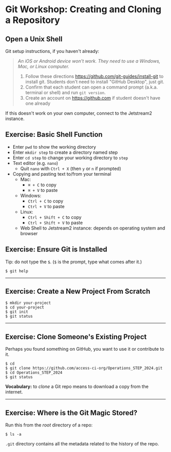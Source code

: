 # Git Workshop: Creating and Cloning a Repository

## Open a Unix Shell

Git setup instructions, if you haven't already:

> _An iOS or Android device won't work. They need to use a Windows, Mac, or Linux computer._
>  
>  1. Follow these directions <https://github.com/git-guides/install-git> to install git. Students don't need to install "GitHub Desktop", just git.
> 2. Confirm that each student can open a command prompt (a.k.a. terminal or shell) and run `git version`.
> 3. Create an account on <https://github.com> if student doesn't have one already

If this doesn't work on your own computer, connect to the Jetstream2 instance.

## Exercise: Basic Shell Function

- Enter `pwd` to show the working directory
- Enter `mkdir step` to create a directory named step
- Enter `cd step` to change your working directory to `step`
- Text editor (e.g. `nano`)
  - Quit `nano` with `Ctrl + X` (then `y` or `n` if prompted)
- Copying and pasting text to/from your terminal
  - Mac:
    - `⌘ + C` to copy
    - `⌘ + V` to paste
  - Windows:
    - `Ctrl + C` to copy
    - `Ctrl + V` to paste
  - Linux:
    - `Ctrl + Shift + C` to copy
    - `Ctrl + Shift + V` to paste
  - Web Shell to Jetstream2 instance: depends on operating system and browser

<!--
Let's take a minute to review these if anyone is unsure about them.
-->

## Exercise: Ensure Git is Installed

Tip: do not type the `$`. (`$` is the prompt, type what comes after it.)

```shell
$ git help
```

<!--
The `$` is the prompt, some of my examples will show output

(`help` accepts subcommands, e.g. `git clone --help`, but shows LOTS of detail)
-->

---

## Exercise: Create a New Project From Scratch

```shell
$ mkdir your-project
$ cd your-project
$ git init
$ git status
```

---

## Exercise: Clone Someone's Existing Project

Perhaps you found something on GitHub, you want to use it or contribute to it.

```shell
$ cd
$ git clone https://github.com/access-ci-org/Operations_STEP_2024.git
$ cd Operations_STEP_2024
$ git status
```

**Vocabulary:** to _clone_ a Git repo means to download a copy from the internet.

---

## Exercise: Where is the Git Magic Stored?

Run this from the _root_ directory of a repo:

```shell
$ ls -a
```

`.git` directory contains all the metadata related to the history of the repo.

<!--
If you delete it, your directory ceases to be a Git repository!
-->